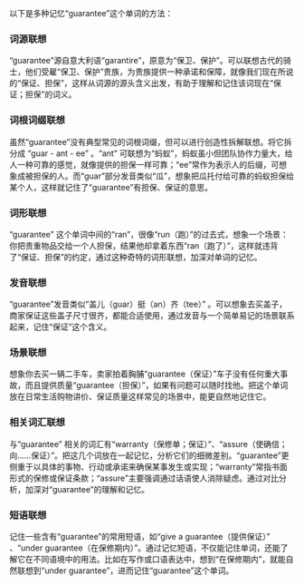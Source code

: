 以下是多种记忆“guarantee”这个单词的方法：

### 词源联想
“guarantee”源自意大利语“garantire”，原意为“保卫、保护”。可以联想古代的骑士，他们受雇“保卫、保护”贵族，为贵族提供一种承诺和保障，就像我们现在所说的“保证、担保”，这样从词源的源头含义出发，有助于理解和记住该词现在“保证；担保”的词义。

### 词根词缀联想
虽然“guarantee”没有典型常见的词根词缀，但可以进行创造性拆解联想。将它拆分成 “guar - ant - ee” 。“ant” 可联想为“蚂蚁”，蚂蚁虽小但团队协作力量大，给人一种可靠的感觉，就像提供的担保一样可靠；“ee”常作为表示人的后缀，可想象成被担保的人。而“guar”部分发音类似“瓜”，想象把瓜托付给可靠的蚂蚁担保给某个人，这样就记住了“guarantee”有担保、保证的意思。 

### 词形联想
“guarantee” 这个单词中间的“ran”，很像“run（跑）”的过去式，想象一个场景：你把贵重物品交给一个人担保，结果他却拿着东西“ran（跑了）”，这样就违背了“保证、担保”的约定，通过这种奇特的词形联想，加深对单词的记忆。

### 发音联想
“guarantee”发音类似“盖儿（guar）挺（an）齐（tee）” 。可以想象去买盖子，商家保证这些盖子尺寸很齐，都能合适使用，通过发音与一个简单易记的场景联系起来，记住“保证”这个含义。 

### 场景联想
想象你去买一辆二手车，卖家拍着胸脯“guarantee（保证）”车子没有任何重大事故，而且提供质量“guarantee（担保）”，如果有问题可以随时找他。把这个单词放在日常生活购物讲价、保证质量这样常见的场景中，能更自然地记住它。

### 相关词汇联想
与“guarantee” 相关的词汇有“warranty（保修单；保证）”、“assure（使确信；向……保证）”。把这几个词放在一起记忆，分析它们的细微差别。“guarantee”更侧重于以具体的事物、行动或承诺来确保某事发生或实现；“warranty”常指书面形式的保修或保证条款；“assure”主要强调通过话语使人消除疑虑。通过对比分析，加深对“guarantee”的理解和记忆。 

### 短语联想
记住一些含有“guarantee”的常用短语，如“give a guarantee（提供保证）” 、“under guarantee（在保修期内）”。通过记忆短语，不仅能记住单词，还能了解它在不同语境中的用法。比如在写作或口语表达中，想到“在保修期内”，就能自然联想到“under guarantee”，进而记住“guarantee”这个单词。 